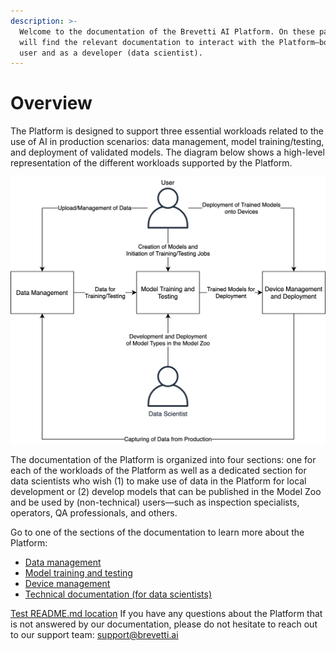 ```yaml
---
description: >-
  Welcome to the documentation of the Brevetti AI Platform. On these pages, you
  will find the relevant documentation to interact with the Platform—both as a
  user and as a developer (data scientist).
---
```


# Overview

The Platform is designed to support three essential workloads related to the use of AI in production scenarios: data management, model training/testing, and deployment of validated models. The diagram below shows a high-level representation of the different workloads supported by the Platform.

![](.gitbook/assets/brevetti-ai-platform.png)

The documentation of the Platform is organized into four sections: one for each of the workloads of the Platform as well as a dedicated section for data scientists who wish \(1\) to make use of data in the Platform for local development or \(2\) develop models that can be published in the Model Zoo and be used by \(non-technical\) users—such as inspection specialists, operators, QA professionals, and others.

Go to one of the sections of the documentation to learn more about the Platform:

* [Data management](docs/data-management/intro.md)
* [Model training and testing](docs/model-training-and-testing/intro.md)
* [Device management](docs/device-management/intro.md)
* [Technical documentation \(for data scientists\)](docs/developers/intro.md)

[Test README.md location](README.md)
If you have any questions about the Platform that is not answered by our documentation, please do not hesitate to reach out to our support team: [support@brevetti.ai](mailto:support@brevetti.ai)
